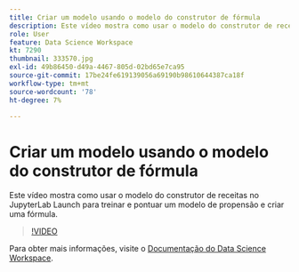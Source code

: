 ```yaml
---
title: Criar um modelo usando o modelo do construtor de fórmula
description: Este vídeo mostra como usar o modelo do construtor de receitas no JupyterLab Launch para treinar e pontuar um modelo de propensão e criar uma fórmula.
role: User
feature: Data Science Workspace
kt: 7290
thumbnail: 333570.jpg
exl-id: 49b86450-d49a-4467-805d-02bd65e7ca95
source-git-commit: 17be24fe619139056a69190b98610644387ca18f
workflow-type: tm+mt
source-wordcount: '78'
ht-degree: 7%

---
```


# Criar um modelo usando o modelo do construtor de fórmula

Este vídeo mostra como usar o modelo do construtor de receitas no JupyterLab Launch para treinar e pontuar um modelo de propensão e criar uma fórmula.

>[!VIDEO](https://video.tv.adobe.com/v/333570?quality=12&learn=on)

Para obter mais informações, visite o [Documentação do Data Science Workspace](https://experienceleague.adobe.com/docs/experience-platform/data-science-workspace/home.html?lang=pt-BR).